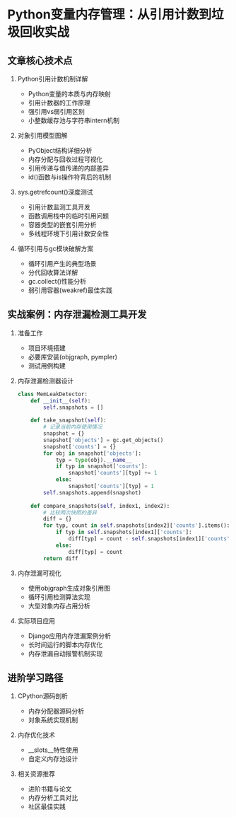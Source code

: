 # Python变量内存管理：从引用计数到垃圾回收实战

## 文章核心技术点
1. Python引用计数机制详解
   - Python变量的本质与内存映射
   - 引用计数器的工作原理
   - 强引用vs弱引用区别
   - 小整数缓存池与字符串intern机制

2. 对象引用模型图解
   - PyObject结构详细分析
   - 内存分配与回收过程可视化
   - 引用传递与值传递的内部差异
   - id()函数与is操作符背后的机制

3. sys.getrefcount()深度测试
   - 引用计数监测工具开发
   - 函数调用栈中的临时引用问题
   - 容器类型的嵌套引用分析
   - 多线程环境下引用计数安全性

4. 循环引用与gc模块破解方案
   - 循环引用产生的典型场景
   - 分代回收算法详解
   - gc.collect()性能分析
   - 弱引用容器(weakref)最佳实践

## 实战案例：内存泄漏检测工具开发
1. 准备工作
   - 项目环境搭建
   - 必要库安装(objgraph, pympler)
   - 测试用例构建

2. 内存泄漏检测器设计
   ```python
   class MemLeakDetector:
       def __init__(self):
           self.snapshots = []
           
       def take_snapshot(self):
           # 记录当前内存使用情况
           snapshot = {}
           snapshot['objects'] = gc.get_objects()
           snapshot['counts'] = {}
           for obj in snapshot['objects']:
               typ = type(obj).__name__
               if typ in snapshot['counts']:
                   snapshot['counts'][typ] += 1
               else:
                   snapshot['counts'][typ] = 1
           self.snapshots.append(snapshot)
           
       def compare_snapshots(self, index1, index2):
           # 比较两次快照的差异
           diff = {}
           for typ, count in self.snapshots[index2]['counts'].items():
               if typ in self.snapshots[index1]['counts']:
                   diff[typ] = count - self.snapshots[index1]['counts'][typ]
               else:
                   diff[typ] = count
           return diff
   ```

3. 内存泄漏可视化
   - 使用objgraph生成对象引用图
   - 循环引用检测算法实现
   - 大型对象内存占用分析

4. 实际项目应用
   - Django应用内存泄漏案例分析
   - 长时间运行的脚本内存优化
   - 内存泄漏自动报警机制实现

## 进阶学习路径
1. CPython源码剖析
   - 内存分配器源码分析
   - 对象系统实现机制
   
2. 内存优化技术
   - __slots__特性使用
   - 自定义内存池设计
   
3. 相关资源推荐
   - 进阶书籍与论文
   - 内存分析工具对比
   - 社区最佳实践 